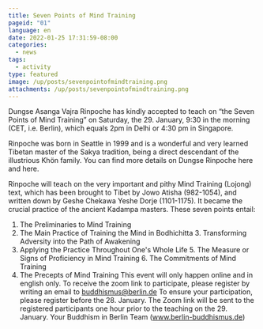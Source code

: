 ```yaml
---
title: Seven Points of Mind Training
pageid: "01"
language: en
date: 2022-01-25 17:31:59-08:00
categories:
  - news
tags:
  - activity
type: featured
image: /up/posts/sevenpointofmindtraining.png
attachments: /up/posts/sevenpointofmindtraining.png
---
```


Dungse Asanga Vajra Rinpoche has kindly accepted to teach on “the Seven Points of Mind Training” on Saturday, the 29. January, 9:30 in the morning (CET, i.e. Berlin), which equals 2pm in Delhi or 4:30 pm in Singapore.

Rinpoche was born in Seattle in 1999 and is a wonderful and very learned Tibetan master of the Sakya tradition, being a direct descendant of the illustrious Khön family. You can find more details on Dungse Rinpoche here and here.

Rinpoche will teach on the very important and pithy Mind Training (Lojong) text, which has been brought to Tibet by Jowo Atisha (982-1054), and written down by Geshe Chekawa Yeshe Dorje (1101-1175). It became the crucial practice of the ancient Kadampa masters. These seven points entail:

1. The Preliminaries to Mind Training
2. The Main Practice of Training the Mind in Bodhichitta 3. Transforming Adversity into the Path of Awakening
4. Applying the Practice Throughout One's Whole Life 5. The Measure or Signs of Proficiency in Mind Training 6. The Commitments of Mind Training
7. The Precepts of Mind Training
This event will only happen online and in english only.
To receive the zoom link to participate, please register by writing an email to buddhismus@berlin.de
To ensure your participation, please register before the 28. January. The Zoom link will be sent to the registered participants one hour prior to the teaching on the 29. January.
Your Buddhism in Berlin Team (www.berlin-buddhismus.de)